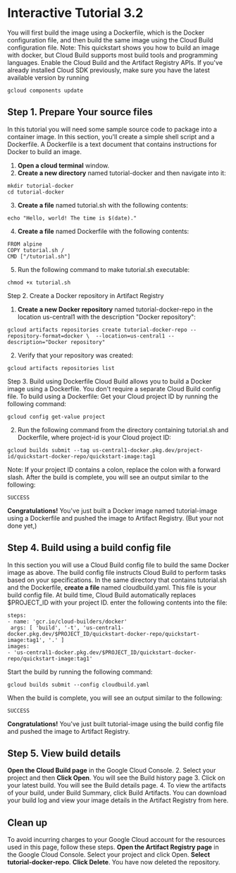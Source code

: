 # Interactive Tutorial 3.2 
You will first build the image using a Dockerfile, which is the Docker configuration file, and then build the same image using the Cloud Build configuration file.
Note: This quickstart shows you how to build an image with docker, but Cloud Build supports most build tools and programming languages.
Enable the Cloud Build and the Artifact Registry APIs.
If you've already installed Cloud SDK previously, make sure you have the latest available version by running 
```
gcloud components update
```

## Step 1. Prepare Your source files
In this tutorial you will need some sample source code to package into a container image. In this section, you'll create a simple shell script and a Dockerfile. A Dockerfile is a text document that contains instructions for Docker to build an image.
1. **Open a cloud terminal** window.
2. **Create a new directory** named tutorial-docker and then navigate into it:
```
mkdir tutorial-docker
cd tutorial-docker
```
3. **Create a file** named tutorial.sh with the following contents:
```
echo "Hello, world! The time is $(date)."
```
4. **Create a file** named Dockerfile with the following contents:
```
FROM alpine
COPY tutorial.sh /
CMD ["/tutorial.sh"]
```
5. Run the following command to make tutorial.sh executable:
```
chmod +x tutorial.sh
```
Step 2. Create a Docker repository in Artifact Registry
1. **Create a new Docker repository** named tutorial-docker-repo in the location us-central1 with the description "Docker repository":
```
gcloud artifacts repositories create tutorial-docker-repo --repository-format=docker \  --location=us-central1 --description="Docker repository"
```
2. Verify that your repository was created:
```
gcloud artifacts repositories list
```
Step 3. Build using Dockerfile
Cloud Build allows you to build a Docker image using a Dockerfile. You don't require a separate Cloud Build config file.
To build using a Dockerfile:
Get your Cloud project ID by running the following command:
```
gcloud config get-value project
```
2. Run the following command from the directory containing tutorial.sh and Dockerfile, where project-id is your Cloud project ID:
```
gcloud builds submit --tag us-central1-docker.pkg.dev/project-id/quickstart-docker-repo/quickstart-image:tag1
```
Note: If your project ID contains a colon, replace the colon with a forward slash.
After the build is complete, you will see an output similar to the following:
```
SUCCESS
```
**Congratulations!**
You've just built a Docker image named tutorial-image using a Dockerfile and pushed the image to Artifact Registry. (But your not done yet,)
## Step 4. Build using a build config file
In this section you will use a Cloud Build config file to build the same Docker image as above. The build config file instructs Cloud Build to perform tasks based on your specifications.
In the same directory that contains tutorial.sh and the Dockerfile, 
**create a file** named cloudbuild.yaml. This file is your build config file. At build time, Cloud Build automatically replaces $PROJECT_ID with your project ID. enter the following contents into the file:
```
steps:
- name: 'gcr.io/cloud-builders/docker'
 args: [ 'build', '-t', 'us-central1-docker.pkg.dev/$PROJECT_ID/quickstart-docker-repo/quickstart-image:tag1', '.' ]
images:
- 'us-central1-docker.pkg.dev/$PROJECT_ID/quickstart-docker-repo/quickstart-image:tag1'
```
Start the build by running the following command:
```
gcloud builds submit --config cloudbuild.yaml
```
When the build is complete, you will see an output similar to the following:
```
SUCCESS
```
**Congratulations!**
You've just built tutorial-image using the build config file and pushed the image to Artifact Registry.
## Step 5. View build details
**Open the Cloud Build page** in the Google Cloud Console.
2. Select your project and then **Click Open**.
You will see the Build history page
3. Click on your latest build.
You will see the Build details page.
4. To view the artifacts of your build, under Build Summary, click Build Artifacts.
You can download your build log and view your image details in the Artifact Registry from here.
## Clean up
To avoid incurring charges to your Google Cloud account for the resources used in this page, follow these steps.
**Open the Artifact Registry page** in the Google Cloud Console.
Select your project and click Open.
**Select tutorial-docker-repo**.
**Click Delete**.
You have now deleted the repository.
